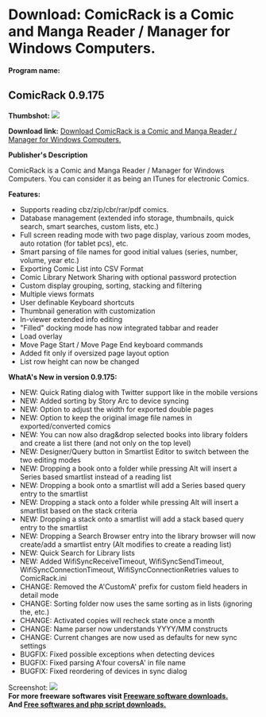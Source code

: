 # Download: ComicRack is a Comic and Manga Reader / Manager for Windows Computers.

**Program name:**

## ComicRack 0.9.175

  
**Thumbshot:** ![](http://www.freewarefiles.com/screenshot/comicrack_md.jpg)   
  
**Download link:** [Download ComicRack is a Comic and Manga Reader / Manager for Windows Computers.](http://freesoftwares.boysofts.com/ComicRack_program_36238.html)  
  


**Publisher's Description**  
  


ComicRack is a Comic and Manga Reader / Manager for Windows Computers. You can consider it as being an ITunes for electronic Comics. 

**Features:**

  * Supports reading cbz/zip/cbr/rar/pdf comics. 
  * Database management (extended info storage, thumbnails, quick search, smart searches, custom lists, etc.) 
  * Full screen reading mode with two page display, various zoom modes, auto rotation (for tablet pcs), etc. 
  * Smart parsing of file names for good initial values (series, number, volume, year etc.) 
  * Exporting Comic List into CSV Format 
  * Comic Library Network Sharing with optional password protection 
  * Custom display grouping, sorting, stacking and filtering 
  * Multiple views formats 
  * User definable Keyboard shortcuts 
  * Thumbnail generation with customization 
  * In-viewer extended info editing 
  * "Filled" docking mode has now integrated tabbar and reader 
  * Load overlay 
  * Move Page Start / Move Page End keyboard commands 
  * Added fit only if oversized page layout option 
  * List row height can now be changed 

**WhatA's New in version 0.9.175:**

  * NEW: Quick Rating dialog with Twitter support like in the mobile versions 
  * NEW: Added sorting by Story Arc to device syncing 
  * NEW: Option to adjust the width for exported double pages 
  * NEW: Option to keep the original image file names in exported/converted comics 
  * NEW: You can now also drag&drop selected books into library folders and create a list there (and not only on the top level) 
  * NEW: Designer/Query button in Smartlist Editor to switch between the two editing modes 
  * NEW: Dropping a book onto a folder while pressing Alt will insert a Series based smartlist instead of a reading list 
  * NEW: Dropping a book onto a smartlist will add a Series based query entry to the smartlist 
  * NEW: Dropping a stack onto a folder while pressing Alt will insert a smartlist based on the stack criteria 
  * NEW: Dropping a stack onto a smartlist will add a stack based query entry to the smartlist 
  * NEW: Dropping a Search Browser entry into the library browser will now create/add a smartlist entry (Alt modifies to create a reading list) 
  * NEW: Quick Search for Library lists 
  * NEW: Added WifiSyncReceiveTimeout, WifiSyncSendTimeout, WifiSyncConnectionTimeout, WifiSyncConnectionRetries values to ComicRack.ini 
  * CHANGE: Removed the A'CustomA' prefix for custom field headers in detail mode 
  * CHANGE: Sorting folder now uses the same sorting as in lists (ignoring the, etc.) 
  * CHANGE: Activated copies will recheck state once a month 
  * CHANGE: Name parser now understands YYYY/MM constructs 
  * CHANGE: Current changes are now used as defaults for new sync settings 
  * BUGFIX: Fixed possible exceptions when detecting devices 
  * BUGFIX: Fixed parsing A'four coversA' in file name 
  * BUGFIX: Fixed reordering of devices in sync dialog 

  
  
Screenshot: ![](http://www.freewarefiles.com/screenshot/comicrack.jpg)   
**For more freeware softwares visit [Freeware software downloads.](http://freesoftwares.boysofts.com/)**   
**And [Free softwares and php script downloads.](http://www.boysofts.com/)**

